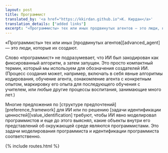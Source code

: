 ```yaml
---
layout: post
title: Программист
translated_by: '<a href="https://kkirdan.github.io">К. Кирдан</a>'
translation_details: ["added links"]
excerpt: "«Программисты» тех или иных продвинутых агентов — это люди, которые их создают."
---
```

«Программисты» тех или иных [продвинутых агентов][advanced_agent] — это люди, которые их создают.

Слово «программист» не подразумевает, что ИИ был закодирован как фиксированный алгоритм, а затем запущен. Это просто компактный термин, который мы используем для обозначения создателей ИИ. (Процесс создания может, например, включать в себя явные алгоритмы кодирования, обучение агента, ознакомление агента с конкретным опытом, маркировку его опыта для последующего обучения с учителем, или любые другие процессы воспитания, занимающие много лет.)

Многие предложения по [структуре предпочтений][preference_framework] для ИИ или по решению [задачи идентификации ценностей][value_identification] требуют, чтобы ИИ явно моделировал программистов и еще до этого выяснял, какие объекты внутри его представлений об окружающей среде являются программистами. Это задачи моделирования программиста и идентификации программиста соответственно.

{% include routes.html %}
